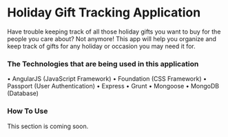 # Holiday Gift Tracking Application

Have trouble keeping track of all those holiday gifts you want to buy for the
people you care about? Not anymore! This app will help you organize and keep
track of gifts for any holiday or occasion you may need it for.

### The Technologies that are being used in this application
• AngularJS (JavaScript Framework)
• Foundation (CSS Framework)
• Passport (User Authentication)
• Express
• Grunt
• Mongoose
• MongoDB (Database)

### How To Use
This section is coming soon.